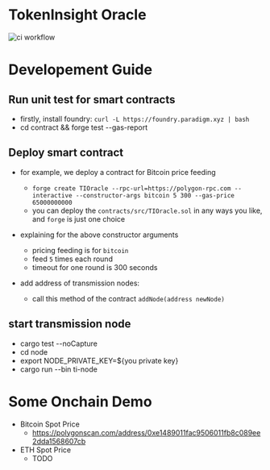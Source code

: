 # TokenInsight Oracle 

![ci workflow](https://github.com/tokeninsight/ti-oracle/actions/workflows/basic.yml/badge.svg)

# Developement Guide
## Run unit test for smart contracts
- firstly, install foundry: `curl -L https://foundry.paradigm.xyz | bash`
- cd contract && forge test --gas-report

## Deploy smart contract

- for example, we deploy a contract for Bitcoin price feeding
  - `forge create TIOracle --rpc-url=https://polygon-rpc.com --interactive --constructor-args bitcoin 5 300 --gas-price 65000000000`
  - you can deploy the `contracts/src/TIOracle.sol` in any ways you like, and `forge` is just one choice
  
- explaining for the above constructor arguments
  - pricing feeding is for `bitcoin`
  - feed `5` times each round
  - timeout for one round is 300 seconds
  
- add address of transmission nodes:
  - call this method of the contract `addNode(address newNode)`

## start transmission node
- cargo test --noCapture
- cd node
- export NODE_PRIVATE_KEY=${you private key}
- cargo run --bin ti-node

# Some Onchain Demo
- Bitcoin Spot Price
  - https://polygonscan.com/address/0xe1489011fac9506011fb8c089ee2dda1568607cb
- ETH Spot Price
  - TODO
